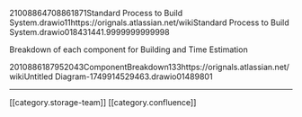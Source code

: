 21008864708861871Standard Process to Build System.drawio11https://orignals.atlassian.net/wikiStandard Process to Build System.drawio018431441.9999999999998

Breakdown of each component for Building and Time Estimation



2010886187952043ComponentBreakdown133https://orignals.atlassian.net/wikiUntitled Diagram-1749914529463.drawio01489801

*****

[[category.storage-team]] 
[[category.confluence]] 
